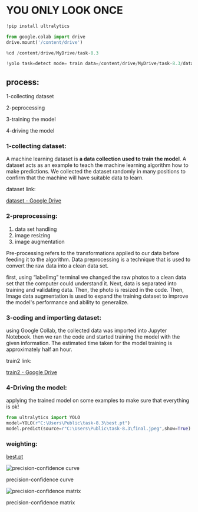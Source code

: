 # YOU ONLY LOOK ONCE

```python
!pip install ultralytics
```

```python
from google.colab import drive
drive.mount('/content/drive')
```

```python
%cd /content/drive/MyDrive/task-8.3
```

```python
!yolo task=detect mode= train data=/content/drive/MyDrive/task-8.3/data.yaml epochs=100 imgsz=640
```

## **process:**

1-collecting dataset

2-peprocessing

3-training the model

4-driving the model

### 1-collecting dataset:

A machine learning dataset is **a data collection used to train the model**. A dataset acts as an example to teach the machine learning algorithm how to make predictions. We collected the dataset randomly in many positions to confirm that the machine will have suitable data to learn.

dataset link: 

[dataset - Google Drive](https://drive.google.com/drive/folders/1q1dsPLa7SCzZRCzQtPo2F1YIPQT0oltU?usp=sharing)

### **2-preprocessing:**

1. data set handling
2. image resizing
3. image augmentation

Pre-processing refers to the transformations applied to our data before feeding it to the algorithm. Data preprocessing is a technique that is used to convert the raw data into a clean data set.

first, using “labelImg” terminal we changed the raw photos to a clean data set that the computer could understand it. Next, data is separated into training and validating data. Then, the photo is resized in the code. Then, Image data augmentation is used to expand the training dataset to improve the model's performance and ability to generalize.

### 3-coding and importing dataset:

using Google Collab, the collected data was imported into Jupyter Notebook. then we ran the code and started training the model with the given information. The estimated time taken for the model training is approximately half an hour. 

train2 link:

[train2 - Google Drive](https://drive.google.com/drive/folders/1QEfVb9IJNLwiASyDcGMWegQuv96FmPcD?usp=sharing)

 

### 4-Driving the model:

applying the trained model on some examples to make sure that everything is ok!

```python
from ultralytics import YOLO
model=YOLO(r"C:\Users\Public\task-8.3\best.pt")
model.predict(source=r"C:\Users\Public\task-8.3\final.jpeg",show=True)
```

### weighting:

[best.pt](https://drive.google.com/file/d/1-tlubRb08TBSqG58YMlf_yJWrekLzzZw/view?usp=sharing)

![precision-confidence curve](YOU%20ONLY%20LOOK%20ONCE%2050d4d2808341412aad39e12798c744ed/P_curve.png)

precision-confidence curve

![precision-confidence matrix](YOU%20ONLY%20LOOK%20ONCE%2050d4d2808341412aad39e12798c744ed/confusion_matrix.png)

precision-confidence matrix